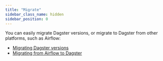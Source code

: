 ```yaml
---
title: "Migrate"
sidebar_class_name: hidden
sidebar_position: 0
---
```


You can easily migrate Dagster versions, or migrate to Dagster from other platforms, such as Airflow: 

* [Migrating Dagster versions](version-migration)
* [Migrating from Airflow to Dagster](/integrations/libraries/airlift/airflow-to-dagster/)
